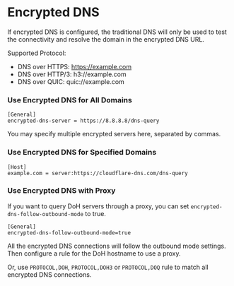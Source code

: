 # Encrypted DNS

If encrypted DNS is configured, the traditional DNS will only be used to test the connectivity and resolve the domain in the encrypted DNS URL.

Supported Protocol:

- DNS over HTTPS: https://example.com
- DNS over HTTP/3: h3://example.com
- DNS over QUIC: quic://example.com

### Use Encrypted DNS for All Domains

```
[General]
encrypted-dns-server = https://8.8.8.8/dns-query
```

You may specify multiple encrypted servers here, separated by commas.


### Use Encrypted DNS for Specified Domains

```
[Host]
example.com = server:https://cloudflare-dns.com/dns-query
```

### Use Encrypted DNS with Proxy

If you want to query DoH servers through a proxy, you can set `encrypted-dns-follow-outbound-mode` to true.

```
[General]
encrypted-dns-follow-outbound-mode=true
```

All the encrypted DNS connections will follow the outbound mode settings. Then configure a rule for the DoH hostname to use a proxy.

Or, use `PROTOCOL,DOH`, `PROTOCOL,DOH3` or `PROTOCOL,DOQ` rule to match all encrypted DNS connections.






